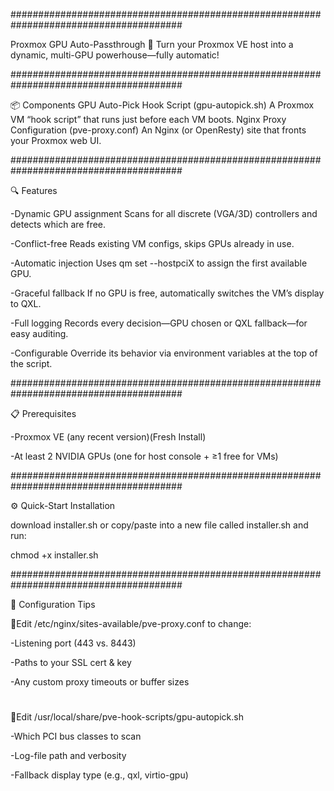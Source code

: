 #######################################################################################


Proxmox GPU Auto-Passthrough 🚀
Turn your Proxmox VE host into a dynamic, multi-GPU powerhouse—fully automatic!

#######################################################################################



📦 Components
GPU Auto-Pick Hook Script (gpu-autopick.sh) A Proxmox VM “hook script” that runs just before each VM boots.
Nginx Proxy Configuration (pve-proxy.conf) An Nginx (or OpenResty) site that fronts your Proxmox web UI.

#######################################################################################


🔍 Features

-Dynamic GPU assignment Scans for all discrete (VGA/3D) controllers and detects which are free.

-Conflict-free Reads existing VM configs, skips GPUs already in use.

-Automatic injection Uses qm set <vmid> --hostpciX to assign the first available GPU.

-Graceful fallback If no GPU is free, automatically switches the VM’s display to QXL.

-Full logging Records every decision—GPU chosen or QXL fallback—for easy auditing.

-Configurable Override its behavior via environment variables at the top of the script.

#######################################################################################


📋 Prerequisites

-Proxmox VE (any recent version)(Fresh Install)

-At least 2 NVIDIA GPUs (one for host console + ≥1 free for VMs)

#######################################################################################


⚙️ Quick-Start Installation

download installer.sh or copy/paste into a new file called installer.sh and run:

chmod +x installer.sh

#######################################################################################


🔧 Configuration Tips

🔧Edit /etc/nginx/sites-available/pve-proxy.conf to change:

-Listening port (443 vs. 8443)

-Paths to your SSL cert & key

-Any custom proxy timeouts or buffer sizes

#

🔧Edit /usr/local/share/pve-hook-scripts/gpu-autopick.sh

-Which PCI bus classes to scan

-Log-file path and verbosity

-Fallback display type (e.g., qxl, virtio-gpu)
